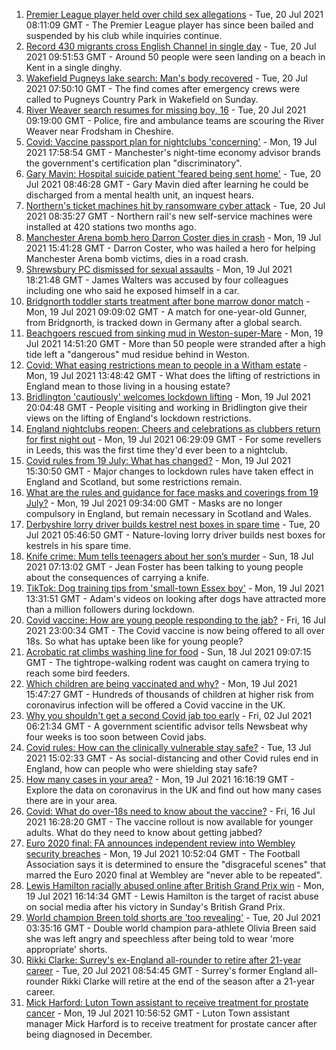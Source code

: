 1. [Premier League player held over child sex allegations](https://www.bbc.co.uk/news/uk-england-57899127) - Tue, 20 Jul 2021 08:11:09 GMT - The Premier League player has since been bailed and suspended by his club while inquiries continue.
2. [Record 430 migrants cross English Channel in single day](https://www.bbc.co.uk/news/uk-57897601) - Tue, 20 Jul 2021 09:51:53 GMT - Around 50 people were seen landing on a beach in Kent in a single dinghy.
3. [Wakefield Pugneys lake search: Man's body recovered](https://www.bbc.co.uk/news/uk-england-leeds-57899228) - Tue, 20 Jul 2021 07:50:10 GMT - The find comes after emergency crews were called to Pugneys Country Park in Wakefield on Sunday.
4. [River Weaver search resumes for missing boy, 16](https://www.bbc.co.uk/news/uk-england-merseyside-57900068) - Tue, 20 Jul 2021 09:19:00 GMT - Police, fire and ambulance teams are scouring the River Weaver near Frodsham in Cheshire.
5. [Covid: Vaccine passport plan for nightclubs 'concerning'](https://www.bbc.co.uk/news/uk-england-manchester-57890847) - Mon, 19 Jul 2021 17:58:54 GMT - Manchester's night-time economy advisor brands the government's certification plan "discriminatory".
6. [Gary Mavin: Hospital suicide patient 'feared being sent home'](https://www.bbc.co.uk/news/uk-england-nottinghamshire-57893076) - Tue, 20 Jul 2021 08:46:28 GMT - Gary Mavin died after learning he could be discharged from a mental health unit, an inquest hears.
7. [Northern's ticket machines hit by ransomware cyber attack](https://www.bbc.co.uk/news/uk-england-57892711) - Tue, 20 Jul 2021 08:35:27 GMT - Northern rail's new self-service machines were installed at 420 stations two months ago.
8. [Manchester Arena bomb hero Darron Coster dies in crash](https://www.bbc.co.uk/news/uk-england-lancashire-57889441) - Mon, 19 Jul 2021 15:41:28 GMT - Darron Coster, who was hailed a hero for helping Manchester Arena bomb victims, dies in a road crash.
9. [Shrewsbury PC dismissed for sexual assaults](https://www.bbc.co.uk/news/uk-england-shropshire-57887472) - Mon, 19 Jul 2021 18:21:48 GMT - James Walters was accused by four colleagues including one who said he exposed himself in a car.
10. [Bridgnorth toddler starts treatment after bone marrow donor match](https://www.bbc.co.uk/news/uk-england-shropshire-57873586) - Mon, 19 Jul 2021 09:09:02 GMT - A match for one-year-old Gunner, from Bridgnorth, is tracked down in Germany after a global search.
11. [Beachgoers rescued from sinking mud in Weston-super-Mare](https://www.bbc.co.uk/news/uk-england-somerset-57887044) - Mon, 19 Jul 2021 14:51:20 GMT - More than 50 people were stranded after a high tide left a "dangerous" mud residue behind in Weston.
12. [Covid: What easing restrictions mean to people in a Witham estate](https://www.bbc.co.uk/news/uk-england-essex-57861593) - Mon, 19 Jul 2021 13:48:42 GMT - What does the lifting of restrictions in England mean to those living in a housing estate?
13. [Bridlington 'cautiously' welcomes lockdown lifting](https://www.bbc.co.uk/news/uk-england-humber-57893185) - Mon, 19 Jul 2021 20:04:48 GMT - People visiting and working in Bridlington give their views on the lifting of England's lockdown restrictions.
14. [England nightclubs reopen: Cheers and celebrations as clubbers return for first night out](https://www.bbc.co.uk/news/uk-57869258) - Mon, 19 Jul 2021 06:29:09 GMT - For some revellers in Leeds, this was the first time they'd ever been to a nightclub.
15. [Covid rules from 19 July: What has changed?](https://www.bbc.co.uk/news/explainers-52530518) - Mon, 19 Jul 2021 15:30:50 GMT - Major changes to lockdown rules have taken effect in England and Scotland, but some restrictions remain.
16. [What are the rules and guidance for face masks and coverings from 19 July?](https://www.bbc.co.uk/news/health-51205344) - Mon, 19 Jul 2021 09:34:00 GMT - Masks are no longer compulsory in England, but remain necessary in Scotland and Wales.
17. [Derbyshire lorry driver builds kestrel nest boxes in spare time](https://www.bbc.co.uk/news/uk-england-derbyshire-57824187) - Tue, 20 Jul 2021 05:46:50 GMT - Nature-loving lorry driver builds nest boxes for kestrels in his spare time.
18. [Knife crime: Mum tells teenagers about her son’s murder](https://www.bbc.co.uk/news/uk-england-london-57863749) - Sun, 18 Jul 2021 07:13:02 GMT - Jean Foster has been talking to young people about the consequences of carrying a knife.
19. [TikTok: Dog training tips from 'small-town Essex boy'](https://www.bbc.co.uk/news/uk-england-essex-57841659) - Mon, 19 Jul 2021 13:31:51 GMT - Adam's videos on looking after dogs have attracted more than a million followers during lockdown.
20. [Covid vaccine: How are young people responding to the jab?](https://www.bbc.co.uk/news/uk-england-london-57845115) - Fri, 16 Jul 2021 23:00:34 GMT - The Covid vaccine is now being offered to all over 18s. So what has uptake been like for young people?
21. [Acrobatic rat climbs washing line for food](https://www.bbc.co.uk/news/uk-england-norfolk-57826515) - Sun, 18 Jul 2021 09:07:15 GMT - The tightrope-walking rodent was caught on camera trying to reach some bird feeders.
22. [Which children are being vaccinated and why?](https://www.bbc.co.uk/news/health-57888429) - Mon, 19 Jul 2021 15:47:27 GMT - Hundreds of thousands of children at higher risk from coronavirus infection will be offered a Covid vaccine in the UK.
23. [Why you shouldn't get a second Covid jab too early](https://www.bbc.co.uk/news/newsbeat-57682233) - Fri, 02 Jul 2021 06:21:34 GMT - A government scientific advisor tells Newsbeat why four weeks is too soon between Covid jabs.
24. [Covid rules: How can the clinically vulnerable stay safe?](https://www.bbc.co.uk/news/health-51997151) - Tue, 13 Jul 2021 15:02:33 GMT - As social-distancing and other Covid rules end in England, how can people who were shielding stay safe?
25. [How many cases in your area?](https://www.bbc.co.uk/news/uk-51768274) - Mon, 19 Jul 2021 16:16:19 GMT - Explore the data on coronavirus in the UK and find out how many cases there are in your area.
26. [Covid: What do over-18s need to know about the vaccine?](https://www.bbc.co.uk/news/health-57273875) - Fri, 16 Jul 2021 16:28:20 GMT - The vaccine rollout is now available for younger adults. What do they need to know about getting jabbed?
27. [Euro 2020 final: FA announces independent review into Wembley security breaches](https://www.bbc.co.uk/sport/football/57888959) - Mon, 19 Jul 2021 10:52:04 GMT - The Football Association says it is determined to ensure the "disgraceful scenes" that marred the Euro 2020 final at Wembley are "never able to be repeated".
28. [Lewis Hamilton racially abused online after British Grand Prix win](https://www.bbc.co.uk/sport/formula1/57885011) - Mon, 19 Jul 2021 16:14:34 GMT - Lewis Hamilton is the target of racist abuse on social media after his victory in Sunday's British Grand Prix.
29. [World champion Breen told shorts are 'too revealing'](https://www.bbc.co.uk/sport/disability-sport/57887715) - Tue, 20 Jul 2021 03:35:16 GMT - Double world champion para-athlete Olivia Breen said she was left angry and speechless after being told to wear 'more appropriate' shorts.
30. [Rikki Clarke: Surrey's ex-England all-rounder to retire after 21-year career](https://www.bbc.co.uk/sport/cricket/57899218) - Tue, 20 Jul 2021 08:54:45 GMT - Surrey's former England all-rounder Rikki Clarke will retire at the end of the season after a 21-year career.
31. [Mick Harford: Luton Town assistant to receive treatment for prostate cancer](https://www.bbc.co.uk/sport/football/57867900) - Mon, 19 Jul 2021 10:56:52 GMT - Luton Town assistant manager Mick Harford is to receive treatment for prostate cancer after being diagnosed in December.
